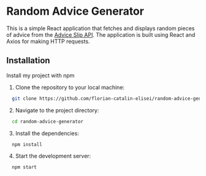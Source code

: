 # Random Advice Generator

This is a simple React application that fetches and displays random pieces of advice from the [Advice Slip API](https://api.adviceslip.com/). The application is built using React and Axios for making HTTP requests.

## Installation

Install my project with npm

1. Clone the repository to your local machine:

```bash
  git clone https://github.com/florian-catalin-elisei/random-advice-generator.git
```

2. Navigate to the project directory:

```bash
  cd random-advice-generator
```

3. Install the dependencies:

```bash
  npm install
```

4. Start the development server:

```bash
  npm start
```
